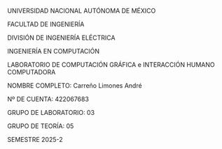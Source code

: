 UNIVERSIDAD NACIONAL AUTÓNOMA DE MÉXICO

FACULTAD DE INGENIERÍA

DIVISIÓN DE INGENIERÍA ELÉCTRICA

INGENIERÍA EN COMPUTACIÓN

LABORATORIO DE COMPUTACIÓN GRÁFICA e INTERACCIÓN HUMANO COMPUTADORA



NOMBRE COMPLETO: Carreño Limones André

Nº DE CUENTA: 422067683

GRUPO DE LABORATORIO: 03

GRUPO DE TEORÍA: 05

SEMESTRE 2025-2
